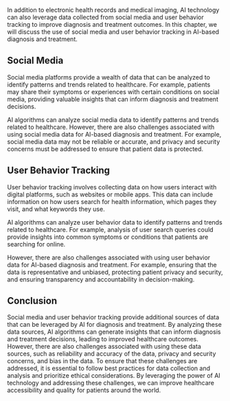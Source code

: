 
In addition to electronic health records and medical imaging, AI technology can also leverage data collected from social media and user behavior tracking to improve diagnosis and treatment outcomes. In this chapter, we will discuss the use of social media and user behavior tracking in AI-based diagnosis and treatment.

Social Media
------------

Social media platforms provide a wealth of data that can be analyzed to identify patterns and trends related to healthcare. For example, patients may share their symptoms or experiences with certain conditions on social media, providing valuable insights that can inform diagnosis and treatment decisions.

AI algorithms can analyze social media data to identify patterns and trends related to healthcare. However, there are also challenges associated with using social media data for AI-based diagnosis and treatment. For example, social media data may not be reliable or accurate, and privacy and security concerns must be addressed to ensure that patient data is protected.

User Behavior Tracking
----------------------

User behavior tracking involves collecting data on how users interact with digital platforms, such as websites or mobile apps. This data can include information on how users search for health information, which pages they visit, and what keywords they use.

AI algorithms can analyze user behavior data to identify patterns and trends related to healthcare. For example, analysis of user search queries could provide insights into common symptoms or conditions that patients are searching for online.

However, there are also challenges associated with using user behavior data for AI-based diagnosis and treatment. For example, ensuring that the data is representative and unbiased, protecting patient privacy and security, and ensuring transparency and accountability in decision-making.

Conclusion
----------

Social media and user behavior tracking provide additional sources of data that can be leveraged by AI for diagnosis and treatment. By analyzing these data sources, AI algorithms can generate insights that can inform diagnosis and treatment decisions, leading to improved healthcare outcomes. However, there are also challenges associated with using these data sources, such as reliability and accuracy of the data, privacy and security concerns, and bias in the data. To ensure that these challenges are addressed, it is essential to follow best practices for data collection and analysis and prioritize ethical considerations. By leveraging the power of AI technology and addressing these challenges, we can improve healthcare accessibility and quality for patients around the world.
